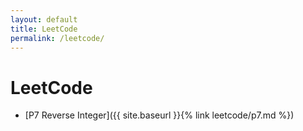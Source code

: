 ```yaml
---
layout: default
title: LeetCode
permalink: /leetcode/
---
```


# LeetCode

- [P7 Reverse Integer]({{ site.baseurl }}{% link leetcode/p7.md %})